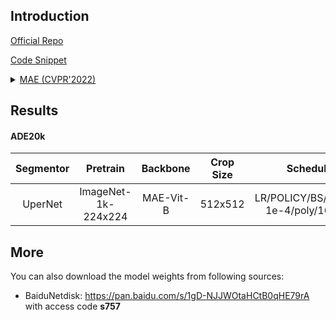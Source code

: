 ## Introduction

<a href="https://github.com/facebookresearch/mae">Official Repo</a>

<a href="https://github.com/SegmentationBLWX/sssegmentation/blob/main/ssseg/modules/models/backbones/mae.py">Code Snippet</a>

<details>
<summary align="left"><a href="https://arxiv.org/pdf/2111.06377.pdf">MAE (CVPR'2022)</a></summary>

```latex
@inproceedings{he2022masked,
    title={Masked autoencoders are scalable vision learners},
    author={He, Kaiming and Chen, Xinlei and Xie, Saining and Li, Yanghao and Doll{\'a}r, Piotr and Girshick, Ross},
    booktitle={Proceedings of the IEEE/CVF Conference on Computer Vision and Pattern Recognition},
    pages={16000--16009},
    year={2022}
}
```

</details>


## Results

#### ADE20k
| Segmentor     | Pretrain               | Backbone              | Crop Size  | Schedule                             | Train/Eval Set  | mIoU   | Download                                                                                                                                                                                                                                                                                                                                                                      |
| :-:           | :-:                    | :-:                   | :-:        | :-:                                  | :-:             | :-:    | :-:                                                                                                                                                                                                                                                                                                                                                                           |
| UperNet       | ImageNet-1k-224x224    | MAE-Vit-B             | 512x512    | LR/POLICY/BS/EPOCH: 1e-4/poly/16/130 | train/val       | 48.20  | [cfg](https://raw.githubusercontent.com/SegmentationBLWX/sssegmentation/main/ssseg/configs/mae/upernet_maevitbase_ade20k.py) &#124; [model](https://github.com/SegmentationBLWX/modelstore/releases/download/ssseg_mae/upernet_maevitbase_ade20k.pth) &#124; [log](https://github.com/SegmentationBLWX/modelstore/releases/download/ssseg_mae/upernet_maevitbase_ade20k.log)  |


## More
You can also download the model weights from following sources:
- BaiduNetdisk: https://pan.baidu.com/s/1gD-NJJWOtaHCtB0qHE79rA with access code **s757**
